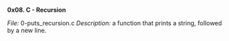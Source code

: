 **0x08. C - Recursion**

*File:* 0-puts_recursion.c
*Description:* a function that prints a string, followed by a new line.
